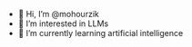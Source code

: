 - 👋 Hi, I’m @mohourzik
- 👀 I’m interested in LLMs
- 🌱 I’m currently learning artificial intelligence
<!---
mohourzik/mohourzik is a ✨ special ✨ repository because its `README.md` (this file) appears on your GitHub profile.
You can click the Preview link to take a look at your changes.
--->
